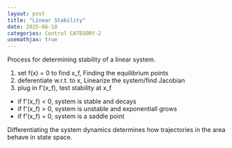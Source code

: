 ```yaml
---
layout: post
title: "Linear Stability"
date: 2025-06-18
categories: Control CATEGORY-2
usemathjax: true
---
```


Process for determining stability of a linear system.

1. set f(x) = 0 to find x_f, Finding the equilibrium points
2. deferentiate w.r.t. to x, Linearize the system/find Jacobian
3. plug in f'(x_f), test stability at x_f
- if f'(x_f) < 0, system is stable and decays
- if f'(x_f) > 0, system is unstable and exponentiall grows
- if f'(x_f) = 0, system is a saddle point


Differentiating the system dynamics determines how trajectories in the area behave in state space.